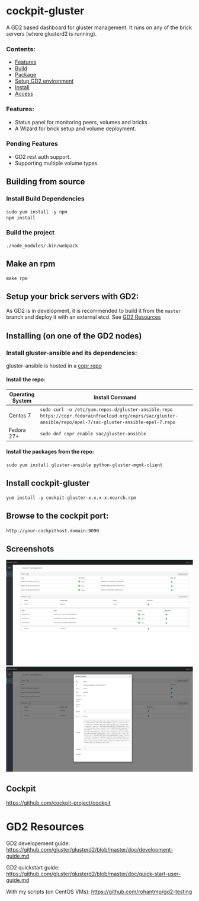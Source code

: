 # cockpit-gluster
A GD2 based dashboard for gluster management.
It runs on any of the brick servers (where glusterd2 is running).

### Contents:
- [Features](#features)
- [Build](#building-from-source)
- [Package](#make-an-rpm)
- [Setup GD2 environment](#setup-your-brick-servers-with-gd2)
- [Install](#installing-on-one-of-the-gd2-nodes)
- [Access](#browse-to-the-cockpit-port)

### Features:
- Status panel for monitoring peers, volumes and bricks
- A Wizard for brick setup and volume deployment.
### Pending Features
- GD2 rest auth support.
- Supporting multiple volume types.

## Building from source

### Install Build Dependencies

```
sudo yum install -y npm
npm install
```

### Build the project
```
./node_modules/.bin/webpack
```

## Make an rpm
```
make rpm
```


## Setup your brick servers with GD2:

As GD2 is in development, it is recommended to build it from the `master` branch and deploy it with an external etcd.
See [GD2 Resources](#gd2-resources)

## Installing (on one of the GD2 nodes)
### Install gluster-ansible and its dependencies:

gluster-ansible is hosted in a [copr repo](https://copr.fedorainfracloud.org/coprs/sac/gluster-ansible/)

#### Install the repo:

| Operating System            | Install Command |
| ------------- | --------------- |
| Centos 7      | `sudo curl -o /etc/yum.repos.d/gluster-ansible.repo https://copr.fedorainfracloud.org/coprs/sac/gluster-ansible/repo/epel-7/sac-gluster-ansible-epel-7.repo`        |
| Fedora 27+     | `sudo dnf copr enable sac/gluster-ansible`  |


#### Install the packages from the repo:

```
sudo yum install gluster-ansible python-gluster-mgmt-client

```

## Install cockpit-gluster
```
yum install -y cockpit-gluster-x.x.x-x.noarch.rpm
```
## Browse to the cockpit port:
`http://your-cockpithost.domain:9090`

## Screenshots
![Dashboard Image](/screenshots/dashboard.png?raw=true "Dashboard")
![Volume Modal Image](/screenshots/volume_modal.png?raw=true "Volume Modal")



## Cockpit

https://github.com/cockpit-project/cockpit

# GD2 Resources

GD2 developement guide: https://github.com/gluster/glusterd2/blob/master/doc/development-guide.md

GD2 quickstart guide: https://github.com/gluster/glusterd2/blob/master/doc/quick-start-user-guide.md

With my scripts (on CentOS VMs): https://github.com/rohantmp/gd2-testing
